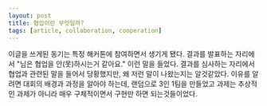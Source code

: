 ```yaml
---
layout: post
title: 협업이란 무엇일까?
tags: [article, collaboration, cooperation]
---
```

이글을 쓰게된 동기는 특정 해커톤에 참여하면서 생기게 됐다. 
결과를 발표하는 자리에서 "님은 협업을 안(못)하시는거 같아요." 이런 말을 들었다. 
결과를 심사하는 자리에서 협업과 관련된 말을 들어서 당황했지만, 왜 저런 말이 나왔는지는 알것같았다. 
이유를 알려면 대회의 배경과 과정을 알아야 하는데, 
랜덤으로 3인 1팀을 만들었고 과제는 추상적인 과제가 아니라 매우 구체적이면서 구현만 하면 되는것들이었다. 

